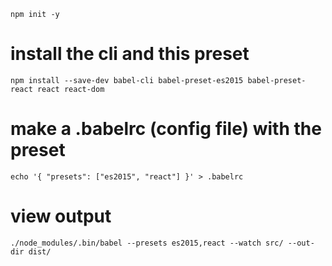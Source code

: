`npm init -y`

# install the cli and this preset
`npm install --save-dev babel-cli babel-preset-es2015 babel-preset-react react react-dom`

# make a .babelrc (config file) with the preset
`echo '{ "presets": ["es2015", "react"] }' > .babelrc`

# view output
`./node_modules/.bin/babel --presets es2015,react --watch src/ --out-dir dist/`
